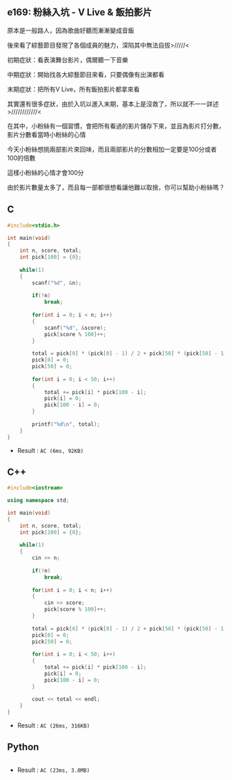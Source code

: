 ## e169: 粉絲入坑 - V Live & 飯拍影片
原本是一般路人，因為歌曲好聽而漸漸變成音飯

後來看了綜藝節目發現了各個成員的魅力，深陷其中無法自拔>/////<

初期症狀：看表演舞台影片，偶爾聽一下音樂

中期症狀：開始找各大綜藝節目來看，只要偶像有出演都看

末期症狀：把所有V Live，所有飯拍影片都拿來看

其實還有很多症狀，由於入坑以進入末期，基本上是沒救了，所以就不一一詳述>////////////<

在其中，小粉絲有一個習慣，會把所有看過的影片儲存下來，並且為影片打分數，影片分數看當時小粉絲的心情

今天小粉絲想挑兩部影片來回味，而且兩部影片的分數相加一定要是100分或者100的倍數

這樣小粉絲的心情才會100分

由於影片數量太多了，而且每一部都很想看讓他難以取捨，你可以幫助小粉絲嗎？

## C
```C
#include<stdio.h>

int main(void)
{
	int n, score, total;
	int pick[100] = {0};
	
	while(1)
	{
		scanf("%d", &n);
		
		if(!n)
			break;
		
		for(int i = 0; i < n; i++)
		{
			scanf("%d", &score);
			pick[score % 100]++;
		}
		
		total = pick[0] * (pick[0] - 1) / 2 + pick[50] * (pick[50] - 1) / 2;
		pick[0] = 0;
		pick[50] = 0;
		
		for(int i = 0; i < 50; i++)
		{
			total += pick[i] * pick[100 - i];
			pick[i] = 0;
			pick[100 - i] = 0;
		}
		
		printf("%d\n", total);
	}
}
```
 * Result : `AC (6ms, 92KB)`

## C++
```C++
#include<iostream>

using namespace std;

int main(void)
{
	int n, score, total;
	int pick[100] = {0};
	
	while(1)
	{
		cin >> n;
		
		if(!n)
			break;
		
		for(int i = 0; i < n; i++)
		{
			cin >> score;
			pick[score % 100]++;
		}
		
		total = pick[0] * (pick[0] - 1) / 2 + pick[50] * (pick[50] - 1) / 2;
		pick[0] = 0;
		pick[50] = 0;
		
		for(int i = 0; i < 50; i++)
		{
			total += pick[i] * pick[100 - i];
			pick[i] = 0;
			pick[100 - i] = 0;
		}
		
		cout << total << endl;
	}
}
```
 * Result : `AC (26ms, 316KB)`

## Python
```python

```
 * Result : `AC (23ms, 3.8MB)`
